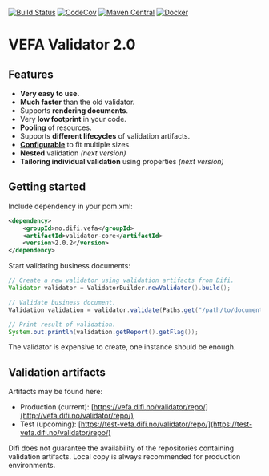 [![Build Status](https://travis-ci.org/difi/vefa-validator.svg?branch=master)](https://travis-ci.org/difi/vefa-validator)
[![CodeCov](https://codecov.io/gh/difi/vefa-validator/branch/master/graph/badge.svg)](https://codecov.io/gh/difi/vefa-validator)
[![Maven Central](https://img.shields.io/maven-central/v/no.difi.vefa/validator-parent.svg)](http://search.maven.org/#search%7Cga%7C1%7Cg%3A%22no.difi.vefa%22%20AND%20validator)
[![Docker](https://img.shields.io/docker/pulls/difi/vefa-validator.svg)](https://hub.docker.com/r/difi/vefa-validator/)


# VEFA Validator 2.0

## Features

* **Very easy to use.**
* **Much faster** than the old validator.
* Supports **rendering documents**.
* Very **low footprint** in your code.
* **Pooling** of resources.
* Supports **different lifecycles** of validation artifacts.
* **[Configurable](https://github.com/difi/vefa-validator/blob/master/doc/configurations.md)** to fit multiple sizes.
* **Nested** validation *(next version)*
* **Tailoring individual validation** using properties *(next version)*


## Getting started

Include dependency in your pom.xml:

```xml
<dependency>
	<groupId>no.difi.vefa</groupId>
	<artifactId>validator-core</artifactId>
	<version>2.0.2</version>
</dependency>
```

Start validating business documents:

```java
// Create a new validator using validation artifacts from Difi.
Validator validator = ValidatorBuilder.newValidator().build();

// Validate business document.
Validation validation = validator.validate(Paths.get("/path/to/document.xml"));

// Print result of validation.
System.out.println(validation.getReport().getFlag());
```

The validator is expensive to create, one instance should be enough.


## Validation artifacts

Artifacts may be found here:

* Production (current): [https://vefa.difi.no/validator/repo/](http://vefa.difi.no/validator/repo/)
* Test (upcoming): [https://test-vefa.difi.no/validator/repo/](https://test-vefa.difi.no/validator/repo/)

Difi does not guarantee the availability of the repositories containing validation artifacts. Local copy is always recommended for production environments.

